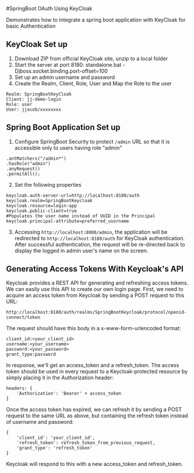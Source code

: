 #SpringBoot OAuth Using KeyCloak


Demonstrates how to integrate a spring boot application with KeyCloak for basic Authentication

## KeyCloak Set up

1. Download ZIP from official KeyCloak site, unzip to a local folder
2. Start the server at port 8180: standalone.bat -Djboss.socket.binding.port-offset=100
3. Set up an admin username and password
4. Create the Realm, Client, Role, User and Map the Role to the user
```
Realm: SpringBootKeyCloak
Client: jj-demo-login
Role: user
User: jjacob/xxxxxxxx
```

## Spring Boot Application Set up

1. Configure SpringBoot Security to protect `/admin` URL so that it is accessible only to users having role "admin"
```
.antMatchers("/admin*")
.hasRole("admin")
.anyRequest()
.permitAll();
```

2. Set the following properties
```
keycloak.auth-server-url=http://localhost:8180/auth
keycloak.realm=SpringBootKeycloak
keycloak.resource=login-app
keycloak.public-client=true
#Populates the user name instead of UUID in the Principal
keycloak.principal-attribute=preferred_username
```
3. Accessing `http://localhost:8080/admin`, the application will be redirected to `http://localhost:8180/auth` for KeyCloak authentication.
After successful authentication, the request will be re-directed back to display the logged in admin user's name on the screen.
   
## Generating Access Tokens With Keycloak's API
Keycloak provides a REST API for generating and refreshing access tokens. We can easily use this API to create our own login page.
First, we need to acquire an access token from Keycloak by sending a POST request to this URL:
```
http://localhost:8180/auth/realms/SpringBootKeycloak/protocol/openid-connect/token
```
The request should have this body in a x-www-form-urlencoded format:

```
client_id:<your_client_id>
username:<your_username>
password:<your_password>
grant_type:password
```

In response, we'll get an access_token and a refresh_token.
The access token should be used in every request to a Keycloak-protected resource by simply placing it in the Authorization header:
```
headers: {
    'Authorization': 'Bearer' + access_token
}
```

Once the access token has expired, we can refresh it by sending a POST request to the same URL as above, 
but containing the refresh token instead of username and password:

```
{
    'client_id': 'your_client_id',
    'refresh_token': refresh_token_from_previous_request,
    'grant_type': 'refresh_token'
}
```
Keycloak will respond to this with a new access_token and refresh_token.
